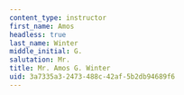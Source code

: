```yaml
---
content_type: instructor
first_name: Amos
headless: true
last_name: Winter
middle_initial: G.
salutation: Mr.
title: Mr. Amos G. Winter
uid: 3a7335a3-2473-488c-42af-5b2db94689f6
---
```


